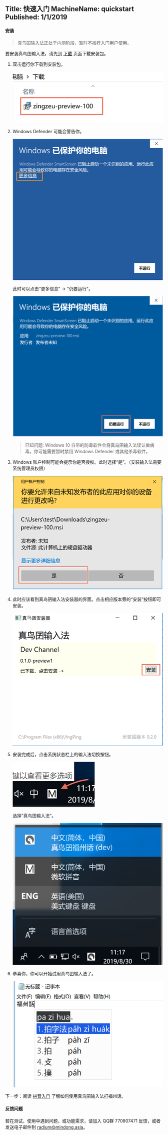 Title: 快速入门
MachineName: quickstart
Published: 1/1/2019
---

#### 安装

> 真鸟囝输入法正处于内测阶段，暂时不推荐入门用户使用。

要安装真鸟囝输入法，请先到 [下载](/download) 页面下载安装包。

1. 双击运行你下载到安装包。

   ![](/assets/images/install-01-run.png)

1. Windows Defender 可能会警告你。

   ![](/assets/images/install-02-defender.png)

   此时可以点击“更多信息” -> "仍要运行"。

   ![](/assets/images/install-03-confirm.png)

   > 已知问题: Windows 10 自带的防毒软件会将真鸟囝输入法误认做病毒。你可能需要暂时禁用 Windows Defender 或其他杀毒软件。

1. Windows 账户控制可能会提示你是否授权。此时选择“是”。（安装输入法需要系统管理员权限）
   
   ![](/assets/images/install-04-uac.png)

1. 此时应该看到真鸟囝输入法安装器的界面。点击相应版本旁的“安装”按钮即可安装。
   
   ![](/assets/images/install-05-installer.png)

1. 安装完成后，点击系统状态栏上的输入法切换按钮。
   
   ![](/assets/images/install-06-switch.png)

   选择“真鸟囝输入法”。

   ![](/assets/images/install-07-select.png)

1. 恭喜你，你可以开始试用真鸟囝输入法了。
   
   ![](/assets/images/install-08-type.png)

下一步：阅读 [拼音入门](pinyin) 了解如何使用真鸟囝输入法打福州话。

#### 反馈问题

若在测试、使用中遇到问题，或功能需求，请加入 QQ群 770807471 反馈，或者发送电子邮件到 radium@mindong.asia。